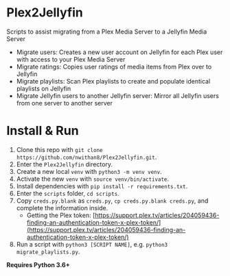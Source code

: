 # Plex2Jellyfin

Scripts to assist migrating from a Plex Media Server to a Jellyfin Media Server

- Migrate users: Creates a new user account on Jellyfin for each Plex user with access to your Plex Media Server
- Migrate ratings: Copies user ratings of media items from Plex over to Jellyfin
- Migrate playlists: Scan Plex playlists to create and populate identical playlists on Jellyfin
- Migrate Jellyfin users to another Jellyfin server: Mirror all Jellyfin users from one server to another server

# Install & Run

1. Clone this repo with `git clone https://github.com/nwithan8/Plex2Jellyfin.git`.
2. Enter the `Plex2Jellyfin` directory.
3. Create a new local `venv` with `python3 -m venv venv`.
4. Activate the new `venv` with `source venv/bin/activate`.
5. Install dependencies with `pip install -r requirements.txt`.
6. Enter the `scripts` folder, `cd scripts`.
7. Copy `creds.py.blank` as `creds.py`, `cp creds.py.blank creds.py`, and complete the information inside.
   - Getting the Plex token: [https://support.plex.tv/articles/204059436-finding-an-authentication-token-x-plex-token/](https://support.plex.tv/articles/204059436-finding-an-authentication-token-x-plex-token/)
8. Run a script with `python3 [SCRIPT NAME]`, e.g. `python3 migrate_playlists.py`.

**Requires Python 3.6+**
